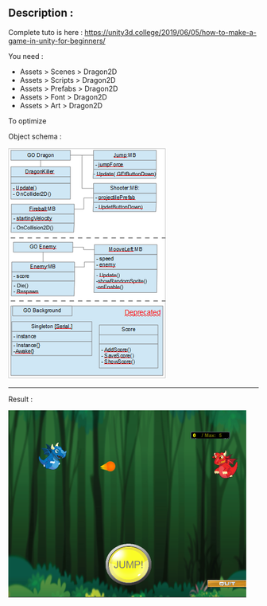 ## Description :

Complete tuto is here :
https://unity3d.college/2019/06/05/how-to-make-a-game-in-unity-for-beginners/

You need :
- Assets > Scenes > Dragon2D
- Assets > Scripts > Dragon2D
- Assets > Prefabs > Dragon2D
- Assets > Font > Dragon2D
- Assets > Art > Dragon2D

To optimize

Object schema :

![GitHub Logo](schemaObject.png)

<hr/>

Result :

![GitHub Logo](Result.png)